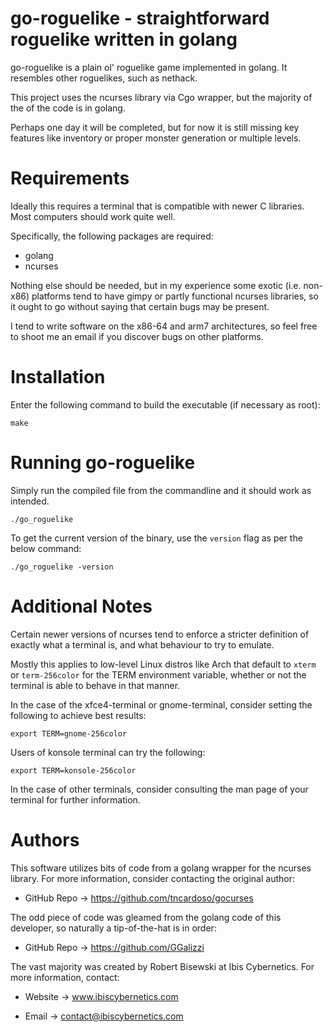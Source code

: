 # go-roguelike - straightforward roguelike written in golang

go-roguelike is a plain ol' roguelike game implemented in golang. It
resembles other roguelikes, such as nethack.

This project uses the ncurses library via Cgo wrapper, but the majority of
the of the code is in golang.

Perhaps one day it will be completed, but for now it is still missing
key features like inventory or proper monster generation or multiple
levels.


# Requirements

Ideally this requires a terminal that is compatible with newer C
libraries. Most computers should work quite well.

Specifically, the following packages are required:

* golang
* ncurses

Nothing else should be needed, but in my experience some exotic (i.e.
non-x86) platforms tend to have gimpy or partly functional ncurses
libraries, so it ought to go without saying that certain bugs may be
present. 

I tend to write software on the x86-64 and arm7 architectures, so feel
free to shoot me an email if you discover bugs on other platforms.


# Installation

Enter the following command to build the executable (if necessary as root):

```
make
```

# Running go-roguelike

Simply run the compiled file from the commandline and it should work as
intended.

```
./go_roguelike
```

To get the current version of the binary, use the `version` flag as per
the below command:

```
./go_roguelike -version
```

# Additional Notes

Certain newer versions of ncurses tend to enforce a stricter definition
of exactly what a terminal is, and what behaviour to try to emulate.

Mostly this applies to low-level Linux distros like Arch that default
to `xterm` or `term-256color` for the TERM environment variable, whether
or not the terminal is able to behave in that manner.

In the case of the xfce4-terminal or gnome-terminal, consider setting the
following to achieve best results:

`export TERM=gnome-256color`

Users of konsole terminal can try the following:

`export TERM=konsole-256color`

In the case of other terminals, consider consulting the man page of your
terminal for further information.

# Authors

This software utilizes bits of code from a golang wrapper for the ncurses
library. For more information, consider contacting the original author:

* GitHub Repo -> https://github.com/tncardoso/gocurses  

The odd piece of code was gleamed from the golang code of this developer,
so naturally a tip-of-the-hat is in order:

* GitHub Repo -> https://github.com/GGalizzi 

The vast majority was created by Robert Bisewski at Ibis Cybernetics. For
more information, contact:

* Website -> www.ibiscybernetics.com

* Email -> contact@ibiscybernetics.com
